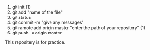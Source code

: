 1. git init (1)
2. git add "name of the file"
3. git status
4. git commit -m "give any messages"
5. git ramote add origin master  "enter the path of your repository" (1)
6. git push -u origin master

This repositery is for practice.

